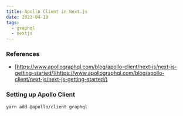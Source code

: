 ```yaml
---
title: Apollo Client in Next.js
date: 2023-04-19
tags:
  - graphql
  - nextjs
---
```


### References

- [https://www.apollographql.com/blog/apollo-client/next-js/next-js-getting-started/](https://www.apollographql.com/blog/apollo-client/next-js/next-js-getting-started/)

### Setting up Apollo Client


```bash
yarn add @apollo/client graphql
```


